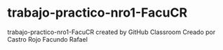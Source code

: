 # trabajo-practico-nro1-FacuCR
trabajo-practico-nro1-FacuCR created by GitHub Classroom
Creado por Castro Rojo Facundo Rafael
